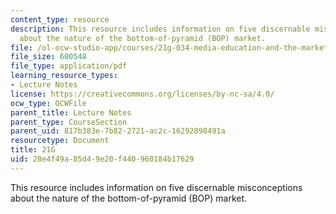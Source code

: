 ```yaml
---
content_type: resource
description: This resource includes information on five discernable misconceptions
  about the nature of the bottom-of-pyramid (BOP) market.
file: /ol-ocw-studio-app/courses/21g-034-media-education-and-the-marketplace-fall-2005/28e4f49a85d49e20f440960184b17629_MIT21G_034F05_itcentreprde.pdf
file_size: 600548
file_type: application/pdf
learning_resource_types:
- Lecture Notes
license: https://creativecommons.org/licenses/by-nc-sa/4.0/
ocw_type: OCWFile
parent_title: Lecture Notes
parent_type: CourseSection
parent_uid: 817b383e-7b82-2721-ac2c-16292898491a
resourcetype: Document
title: 21G
uid: 28e4f49a-85d4-9e20-f440-960184b17629
---
```

This resource includes information on five discernable misconceptions about the nature of the bottom-of-pyramid (BOP) market.